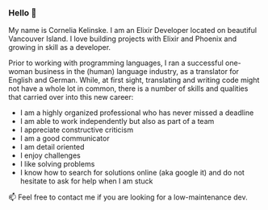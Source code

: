 ### Hello 👋

My name is Cornelia Kelinske. I am an Elixir Developer located on beautiful Vancouver Island. I love building projects with Elixir and Phoenix and growing in skill as a developer.

Prior to working with programming languages, I ran a successful one-woman business in the (human) language industry, as a translator for English and German. While, at first sight, translating and writing code might not have a whole lot in common, there is a number of skills and qualities that carried over into this new career:

- I am a highly organized professional who has never missed a deadline
- I am able to work independently but also as part of a team
- I appreciate constructive criticism
- I am a good communicator
- I am detail oriented
- I enjoy challenges
- I like solving problems 
- I know how to search for solutions online (aka google it) and do not hesitate to ask for help when I am stuck

:mailbox: Feel free to contact me if you are looking for a low-maintenance dev.

